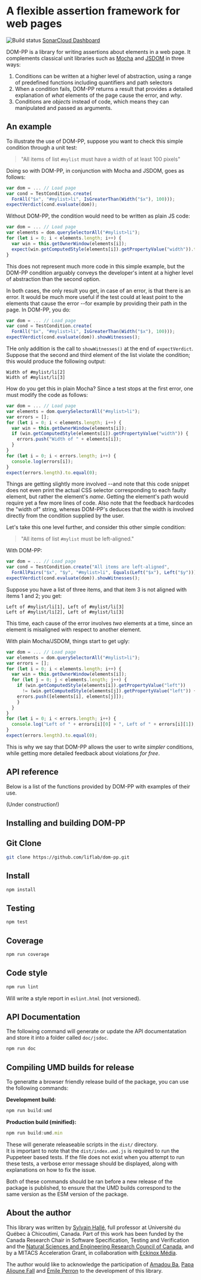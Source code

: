 A flexible assertion framework for web pages
============================================

![Build status](https://api.travis-ci.org/liflab/dom-pp.svg?branch=main)
[SonarCloud Dashboard](https://sonarcloud.io/dashboard?id=liflab_dom-pp)

DOM-PP is a library for writing assertions about elements in a web page.
It complements classical unit libraries such as
[Mocha](https://mochajs.org/) and [JSDOM](https://github.com/jsdom/jsdom)
in three ways:

1. Conditions can be written at a higher level of abstraction, using a
   range of predefined functions including quantifiers and path selectors
2. When a condition fails, DOM-PP returns a result that provides a
   detailed explanation of *what* elements of the page cause the error, and
   *why*.
3. Conditions are *objects* instead of code, which means they can manipulated
   and passed as arguments.

An example
----------

To illustrate the use of DOM-PP, suppose you want to check this simple
condition through a unit test:

> "All items of list `#mylist` must have a width of at least 100 pixels"

Doing so with DOM-PP, in conjunction with Mocha and JSDOM, goes as follows:

```javascript
var dom = ... // Load page
var cond = TestCondition.create(
  ForAll("$x", "#mylist>li", IsGreaterThan(Width("$x"), 100)));
expectVerdict(cond.evaluate(dom));
```

Without DOM-PP, the condition would need to be written as plain JS code:

```javascript
var dom = ... // Load page
var elements = dom.querySelectorAll("#mylist>li");
for (let i = 0; i < elements.length; i++) {
  var win = this.getOwnerWindow(elements[i]);
  expect(win.getComputedStyle(elements[i]).getPropertyValue("width")).to.be.above(100);
}
```

This does not represent much more code in this simple example, but the DOM-PP
condition arguably conveys the developer's intent at a higher level of
abstraction than the second option.

In both cases, the only result you get, in case of an error, is that there is
an error. It would be much more useful if the test could at least point to the
elements that cause the error --for example by providing their path in the
page. In DOM-PP, you do:

```javascript
var dom = ... // Load page
var cond = TestCondition.create(
  ForAll("$x", "#mylist>li", IsGreaterThan(Width("$x"), 100)));
expectVerdict(cond.evaluate(dom)).showWitnesses();
```

THe only addition is the call to `showWitnesses()` at the end of `expectVerdict`.
Suppose that the second and third element of the list violate the condition; this
would produce the following output:

```
Width of #mylist/li[2]
Width of #mylist/li[3]
```

How do you get this in plain Mocha? Since a test stops at the first error, one
must modify the code as follows:

```javascript
var dom = ... // Load page
var elements = dom.querySelectorAll("#mylist>li");
var errors = [];
for (let i = 0; i < elements.length; i++) {
  var win = this.getOwnerWindow(elements[i]);
  if (win.getComputedStyle(elements[i]).getPropertyValue("width")) {
    errors.push("Width of " + elements[i]);
  }
}
for (let i = 0; i < errors.length; i++) {
  console.log(errors[i]);
}
expect(errors.length).to.equal(0);
```

Things are getting slightly more involved --and note that this code snippet does
not even print the actual CSS selector corresponding to each faulty element, but
rather the element's *name*. Getting the element's path would require yet a few
more lines of code. Also note that the feedback hardcodes the "width of" string,
whereas DOM-PP's deduces that the width is involved directly from the condition
supplied by the user.

Let's take this one level further, and consider this other simple condition:

> "All items of list `#mylist` must be left-aligned."

With DOM-PP:

```javascript
var dom = ... // Load page
var cond = TestCondition.create("All items are left-aligned",
  ForAllPairs("$x", "$y", "#mylist>li", Equals(Left("$x"), Left("$y")));
expectVerdict(cond.evaluate(dom)).showWitnesses();
```

Suppose you have a list of three items, and that item 3 is not aligned with
items 1 and 2; you get:

```
Left of #mylist/li[1], Left of #mylist/li[3]
Left of #mylist/li[2], Left of #mylist/li[3]
```

This time, each cause of the error involves *two* elements at a time, since an
element is misaligned with respect to another element.

With plain Mocha/JSDOM, things start to get ugly:

```javascript
var dom = ... // Load page
var elements = dom.querySelectorAll("#mylist>li");
var errors = [];
for (let i = 0; i < elements.length; i++) {
  var win = this.getOwnerWindow(elements[i]);
  for (let j = 0; j < elements.length; j++) {
    if (win.getComputedStyle(elements[i]).getPropertyValue("left")) 
      != (win.getComputedStyle(elements[j]).getPropertyValue("left")) {
    errors.push([elements[i], elements[j]]);
    }
  }
}
for (let i = 0; i < errors.length; i++) {
  console.log("Left of " + errors[i][0] + ", Left of " + errors[i][1]);
}
expect(errors.length).to.equal(0);
```

This is why we say that DOM-PP allows the user to write *simpler* conditions,
while getting more detailed feedback about violations *for free*.

API reference
-------------

Below is a list of the functions provided by DOM-PP with examples of their
use.

(Under construction!)

Installing and building DOM-PP
------------------------------

## Git Clone

```bash
git clone https://github.com/liflab/dom-pp.git
```

## Install

```bash
npm install
```

## Testing

```bash
npm test
```

## Coverage

```bash
npm run coverage
```

## Code style

```bash
npm run lint
```

Will write a style report in `eslint.html` (not versioned).

## API Documentation

The following command will generate or update the API documentatation and store
it into a folder called `doc/jsdoc`.

```bash
npm run doc
```

## Compiling UMD builds for release

To generatte a browser friendly release build of the package, you can use the 
following commands:

**Development build:**
```js
npm run build:umd
```

**Production build (minified):**
```js
npm run build:umd.min
```

These will generate releaseable scripts in the `dist/` directory.  
It is important to note that the `dist/index.umd.js` is required to run the 
Puppeteer based tests. If the file does not exist when you attempt to run 
these tests, a verbose error message should be displayed, along with 
explanations on how to fix the issue.

Both of these commands should be ran before a new release of the package is
published, to ensure that the UMD builds correspond to the same version as
the ESM version of the package.



About the author
----------------

This library was written by [Sylvain Hallé](http://leduotang.ca/sylvain),
full professor at Université du Québec à Chicoutimi, Canada. Part of
this work has been funded by the Canada Research Chair in Software
Specification, Testing and Verification and the
[Natural Sciences and Engineering Research Council
of Canada](http://nserc-crsng.gc.ca), and by a MITACS Acceleration
Grant, in collaboration with [Eckinox Média](https://eckinox.ca).

The author would like to acknowledge the participation of
[Amadou Ba](https://github.com/amadouba9),
[Papa Alioune Fall](https://github.com/ppalioune) and
[Émile Perron](https://github.com/EmilePerron) to the development of this
library.
